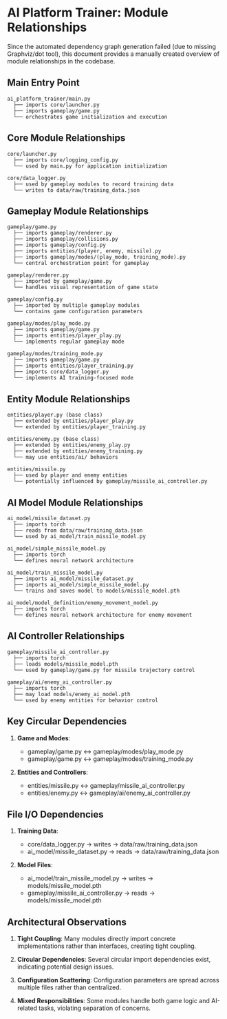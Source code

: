 # AI Platform Trainer: Module Relationships

Since the automated dependency graph generation failed (due to missing Graphviz/dot tool), this document provides a manually created overview of module relationships in the codebase.

## Main Entry Point

```
ai_platform_trainer/main.py
  ├── imports core/launcher.py
  ├── imports gameplay/game.py
  └── orchestrates game initialization and execution
```

## Core Module Relationships

```
core/launcher.py
  ├── imports core/logging_config.py
  └── used by main.py for application initialization

core/data_logger.py
  ├── used by gameplay modules to record training data
  └── writes to data/raw/training_data.json
```

## Gameplay Module Relationships

```
gameplay/game.py
  ├── imports gameplay/renderer.py
  ├── imports gameplay/collisions.py
  ├── imports gameplay/config.py
  ├── imports entities/(player, enemy, missile).py
  ├── imports gameplay/modes/(play_mode, training_mode).py
  └── central orchestration point for gameplay

gameplay/renderer.py
  ├── imported by gameplay/game.py
  └── handles visual representation of game state

gameplay/config.py
  ├── imported by multiple gameplay modules
  └── contains game configuration parameters

gameplay/modes/play_mode.py
  ├── imports gameplay/game.py
  ├── imports entities/player_play.py
  └── implements regular gameplay mode

gameplay/modes/training_mode.py
  ├── imports gameplay/game.py
  ├── imports entities/player_training.py
  ├── imports core/data_logger.py
  └── implements AI training-focused mode
```

## Entity Module Relationships

```
entities/player.py (base class)
  ├── extended by entities/player_play.py
  └── extended by entities/player_training.py

entities/enemy.py (base class)
  ├── extended by entities/enemy_play.py
  ├── extended by entities/enemy_training.py
  └── may use entities/ai/ behaviors

entities/missile.py
  ├── used by player and enemy entities
  └── potentially influenced by gameplay/missile_ai_controller.py
```

## AI Model Module Relationships

```
ai_model/missile_dataset.py
  ├── imports torch
  ├── reads from data/raw/training_data.json
  └── used by ai_model/train_missile_model.py

ai_model/simple_missile_model.py
  ├── imports torch
  └── defines neural network architecture

ai_model/train_missile_model.py
  ├── imports ai_model/missile_dataset.py
  ├── imports ai_model/simple_missile_model.py
  └── trains and saves model to models/missile_model.pth

ai_model/model_definition/enemy_movement_model.py
  ├── imports torch
  └── defines neural network architecture for enemy movement
```

## AI Controller Relationships

```
gameplay/missile_ai_controller.py
  ├── imports torch
  ├── loads models/missile_model.pth
  └── used by gameplay/game.py for missile trajectory control

gameplay/ai/enemy_ai_controller.py
  ├── imports torch
  ├── may load models/enemy_ai_model.pth
  └── used by enemy entities for behavior control
```

## Key Circular Dependencies

1. **Game and Modes**:
   - gameplay/game.py ↔ gameplay/modes/play_mode.py
   - gameplay/game.py ↔ gameplay/modes/training_mode.py

2. **Entities and Controllers**:
   - entities/missile.py ↔ gameplay/missile_ai_controller.py
   - entities/enemy.py ↔ gameplay/ai/enemy_ai_controller.py

## File I/O Dependencies

1. **Training Data**:
   - core/data_logger.py → writes → data/raw/training_data.json
   - ai_model/missile_dataset.py → reads → data/raw/training_data.json

2. **Model Files**:
   - ai_model/train_missile_model.py → writes → models/missile_model.pth
   - gameplay/missile_ai_controller.py → reads → models/missile_model.pth

## Architectural Observations

1. **Tight Coupling**: Many modules directly import concrete implementations rather than interfaces, creating tight coupling.

2. **Circular Dependencies**: Several circular import dependencies exist, indicating potential design issues.

3. **Configuration Scattering**: Configuration parameters are spread across multiple files rather than centralized.

4. **Mixed Responsibilities**: Some modules handle both game logic and AI-related tasks, violating separation of concerns.
